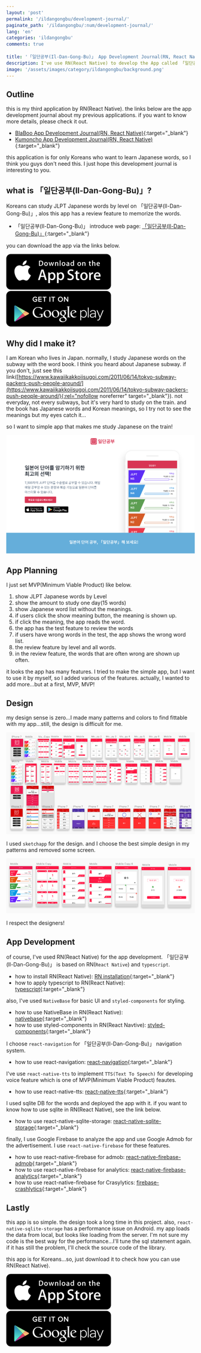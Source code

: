 ```yaml
---
layout: 'post'
permalink: '/ildangongbu/development-journal/'
paginate_path: '/ildangongbu/:num/development-journal/'
lang: 'en'
categories: 'ildangongbu'
comments: true

title: '「일단공부(Il-Dan-Gong-Bu)」 App Development Journal(RN, React Native)'
description: I've use RN(React Native) to develop the App called 「일단공부(Il-Dan-Gong-Bu)」. in here, I've written the development journal about this app.
image: '/assets/images/category/ildangongbu/background.png'
---
```


## Outline
this is my third application by RN(React Native). the links below are the app development journal about my previous applications. if you want to know more details, please check it out.

- [BlaBoo App Development Journal(RN, React Native)]({{site.url}}/blaboo/development-journal/){:target="_blank"}
- [Kumoncho App Development Journal(RN, React Native)]({{site.url}}/kumoncho/development-journal/){:target="_blank"}

this application is for only Koreans who want to learn Japanese words, so I think you guys don't need this. I just hope this development journal is interesting to you.


## what is 「일단공부(Il-Dan-Gong-Bu)」?
Koreans can study JLPT Japanese words by level on 「일단공부(Il-Dan-Gong-Bu)」, alos this app has a review feature to memorize the words.

- 「일단공부(Il-Dan-Gong-Bu)」 introduce web page: [「일단공부(Il-Dan-Gong-Bu)」](https://dev-yakuza.github.io/app/ildangongbu/){:target="_blank"}

you can download the app via the links below.

<div class="download_link_container">
    <a class="download_link_ios" href="https://itunes.apple.com/app/id1456091125" target="_blank">
        <img src="/assets/images/apple_download.png" alt="JLPT Japanese words app, 「일단공부(Il-Dan-Gong-Bu)」 ios download"/>
    </a>
    <a class="download_link_android" href="https://play.google.com/store/apps/details?id=io.github.dev.yakuza.ildangongbu" target="_blank">
        <img src="/assets/images/google play_download.png" alt="JLPT Japanese words app, 「일단공부(Il-Dan-Gong-Bu)」 Android download"/>
    </a>
</div>


## Why did I make it?
I am Korean who lives in Japan. normally, I study Japanese words on the subway with the word book. I think you heard about Japanese subway. if you don't, just see this link([https://www.kawaiikakkoiisugoi.com/2011/06/14/tokyo-subway-packers-push-people-around/](https://www.kawaiikakkoiisugoi.com/2011/06/14/tokyo-subway-packers-push-people-around/){:rel="nofollow noreferrer" target="_blank"}). not everyday, not every subways, but it's very hard to study on the train. and the book has Japanese words and Korean meanings, so I try not to see the meanings but my eyes catch it...

so I want to simple app that makes me study Japanese on the train!

![JLPT Japanese words app, 「일단공부(Il-Dan-Gong-Bu)」 ](/assets/images/category/ildangongbu/background.png)


## App Planning
I just set MVP(Minimum Viable Product) like below.

1. show JLPT Japanese words by Level
1. show the amount to study one day(15 words)
1. show Japanese word list without the meanings.
1. if users click the show meaning button, the meaning is shown up.
1. if click the meaning, the app reads the word.
1. the app has the test feature to review the words
1. if users have wrong words in the test, the app shows the wrong word list.
1. the review feature by level and all words.
1. in the review feature, the words that are often wrong are shown up often.

it looks the app has many features. I tried to make the simple app, but I want to use it by myself, so I added various of the features. actually, I wanted to add more...but at a first, MVP, MVP!

## Design
my design sense is zero...I made many patterns and colors to find fittable with my app...still, the design is difficult for me.

![JLPT Japanese words app 「일단공부(Il-Dan-Gong-Bu)」 design](/assets/images/category/ildangongbu/development-journal/ildangongbu-design.png)

I used `sketchapp` for the design. and I choose the best simple design in my patterns and removed some screen.

![JLPT Japanese words app 「일단공부(Il-Dan-Gong-Bu)」 final design](/assets/images/category/ildangongbu/development-journal/ildangongbu-final-design.png)

I respect the designers!


## App Development
of course, I've used RN(React Native) for the app development. 「일단공부(Il-Dan-Gong-Bu)」 is based on RN(```React Native```) and ```typescript```.

- how to install RN(React Native): [RN installation]({{site.url}}/react-native/installation/){:target="_blank"}
- how to apply typescript to RN(React Native): [typescript]({{site.url}}/react-native/typescript/){:target="_blank"}

also, I've used ```NativeBase``` for basic UI and ```styled-components``` for styling.

- how to use NativeBase in RN(React Native): [nativebase]({{site.url}}/react-native/nativebase/){:target="_blank"}
- how to use styled-components in RN(React Navtive): [styled-components]({{site.url}}/react-native/styled-components/){:target="_blank"}

I choose ```react-navigation``` for 「일단공부(Il-Dan-Gong-Bu)」 navigation system.

- how to use react-navigation: [react-navigation]({{site.url}}/react-native/react-navigation/){:target="_blank"}

I've use ```react-native-tts``` to implement ```TTS(Text To Speech)``` for developing voice feature which is one of MVP(Minimum Viable Product) feautes.

- how to use react-native-tts: [react-native-tts]({{site.url}}/react-native/react-native-tts/){:target="_blank"}

I used sqlite DB for the words and deployed the app with it. if you want to know how to use sqlite in RN(React Native), see the link below.

- how to use react-native-sqlite-storage: [react-native-sqlite-storage]({{site.url}}/react-native/react-native-sqlite-storage/){:target="_blank"}

finally, I use Google Firebase to analyze the app and use Google Admob for the advertisement. I use ```react-native-firebase``` for these features.

- how to use react-native-firebase for admob: [react-native-firebase-admob]({{site.url}}/react-native/react-native-firebase-admob/){:target="_blank"}
- how to use react-native-firebase for analytics: [react-native-firebase-analytics]({{site.url}}/react-native/react-native-firebase-analytics/){:target="_blank"}
- how to use react-native-firebase for Crasylytics: [firebase-crashlytics]({{site.url}}/react-native/firebase-crashlytics/){:target="_blank"}


## Lastly
this app is so simple. the design took a long time in this project. also, `react-native-sqlite-storage` has a performance issue on Android. my app loads the data from local, but looks like loading from the server. I'm not sure my code is the best way for the performance...I'll tune the sql statement again. if it has still the problem, I'll check the source code of the library.


this app is for Koreans...so, just download it to check how you can use RN(React Native).

<div class="download_link_container">
    <a class="download_link_ios" href="https://itunes.apple.com/app/id1456091125" target="_blank">
        <img src="/assets/images/apple_download.png" alt="JLPT Japanese words app, 「일단공부(Il-Dan-Gong-Bu)」 ios download"/>
    </a>
    <a class="download_link_android" href="https://play.google.com/store/apps/details?id=io.github.dev.yakuza.ildangongbu" target="_blank">
        <img src="/assets/images/google play_download.png" alt="JLPT Japanese words app, 「일단공부(Il-Dan-Gong-Bu)」 Android download"/>
    </a>
</div>